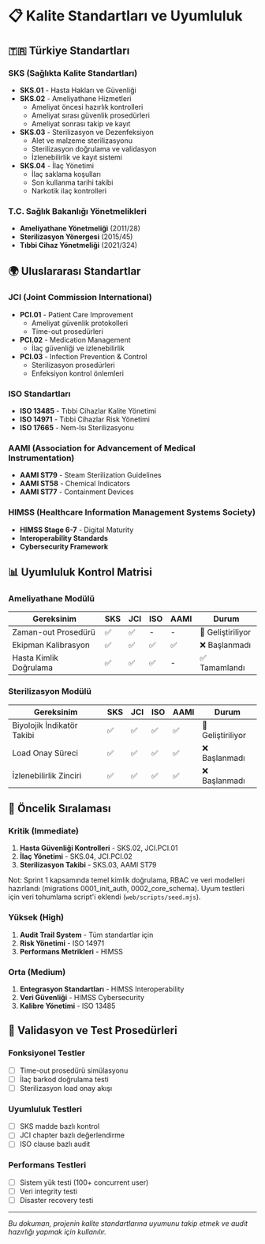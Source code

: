 # 📋 Kalite Standartları ve Uyumluluk

## 🇹🇷 Türkiye Standartları

### SKS (Sağlıkta Kalite Standartları)
- **SKS.01** - Hasta Hakları ve Güvenliği
- **SKS.02** - Ameliyathane Hizmetleri
  - Ameliyat öncesi hazırlık kontrolleri
  - Ameliyat sırası güvenlik prosedürleri
  - Ameliyat sonrası takip ve kayıt
- **SKS.03** - Sterilizasyon ve Dezenfeksiyon
  - Alet ve malzeme sterilizasyonu
  - Sterilizasyon doğrulama ve validasyon
  - İzlenebilirlik ve kayıt sistemi
- **SKS.04** - İlaç Yönetimi
  - İlaç saklama koşulları
  - Son kullanma tarihi takibi
  - Narkotik ilaç kontrolleri

### T.C. Sağlık Bakanlığı Yönetmelikleri
- **Ameliyathane Yönetmeliği** (2011/28)
- **Sterilizasyon Yönergesi** (2015/45)
- **Tıbbi Cihaz Yönetmeliği** (2021/324)

## 🌍 Uluslararası Standartlar

### JCI (Joint Commission International)
- **PCI.01** - Patient Care Improvement
  - Ameliyat güvenlik protokolleri
  - Time-out prosedürleri
- **PCI.02** - Medication Management
  - İlaç güvenliği ve izlenebilirlik
- **PCI.03** - Infection Prevention & Control
  - Sterilizasyon prosedürleri
  - Enfeksiyon kontrol önlemleri

### ISO Standartları
- **ISO 13485** - Tıbbi Cihazlar Kalite Yönetimi
- **ISO 14971** - Tıbbi Cihazlar Risk Yönetimi
- **ISO 17665** - Nem-Isı Sterilizasyonu

### AAMI (Association for Advancement of Medical Instrumentation)
- **AAMI ST79** - Steam Sterilization Guidelines
- **AAMI ST58** - Chemical Indicators
- **AAMI ST77** - Containment Devices

### HIMSS (Healthcare Information Management Systems Society)
- **HIMSS Stage 6-7** - Digital Maturity
- **Interoperability Standards**
- **Cybersecurity Framework**

## 📊 Uyumluluk Kontrol Matrisi

### Ameliyathane Modülü
| Gereksinim | SKS | JCI | ISO | AAMI | Durum |
|-----------|-----|-----|-----|------|--------|
| Zaman-out Prosedürü | ✅ | ✅ | - | - | 🔄 Geliştiriliyor |
| Ekipman Kalibrasyon | ✅ | ✅ | ✅ | ✅ | ❌ Başlanmadı |
| Hasta Kimlik Doğrulama | ✅ | ✅ | ✅ | - | ✅ Tamamlandı |

### Sterilizasyon Modülü
| Gereksinim | SKS | JCI | ISO | AAMI | Durum |
|-----------|-----|-----|-----|------|--------|
| Biyolojik İndikatör Takibi | ✅ | ✅ | ✅ | ✅ | 🔄 Geliştiriliyor |
| Load Onay Süreci | ✅ | ✅ | ✅ | ✅ | ❌ Başlanmadı |
| İzlenebilirlik Zinciri | ✅ | ✅ | ✅ | ✅ | ❌ Başlanmadı |

## 🎯 Öncelik Sıralaması

### Kritik (Immediate)
1. **Hasta Güvenliği Kontrolleri** - SKS.02, JCI.PCI.01
2. **İlaç Yönetimi** - SKS.04, JCI.PCI.02
3. **Sterilizasyon Takibi** - SKS.03, AAMI ST79

Not: Sprint 1 kapsamında temel kimlik doğrulama, RBAC ve veri modelleri hazırlandı (migrations 0001_init_auth, 0002_core_schema). Uyum testleri için veri tohumlama script'i eklendi (`web/scripts/seed.mjs`).

### Yüksek (High)
1. **Audit Trail System** - Tüm standartlar için
2. **Risk Yönetimi** - ISO 14971
3. **Performans Metrikleri** - HIMSS

### Orta (Medium)
1. **Entegrasyon Standartları** - HIMSS Interoperability
2. **Veri Güvenliği** - HIMSS Cybersecurity
3. **Kalibre Yönetimi** - ISO 13485

## 🔄 Validasyon ve Test Prosedürleri

### Fonksiyonel Testler
- [ ] Time-out prosedürü simülasyonu
- [ ] İlaç barkod doğrulama testi
- [ ] Sterilizasyon load onay akışı

### Uyumluluk Testleri
- [ ] SKS madde bazlı kontrol
- [ ] JCI chapter bazlı değerlendirme
- [ ] ISO clause bazlı audit

### Performans Testleri
- [ ] Sistem yük testi (100+ concurrent user)
- [ ] Veri integrity testi
- [ ] Disaster recovery testi

---
*Bu dokuman, projenin kalite standartlarına uyumunu takip etmek ve audit hazırlığı yapmak için kullanılır.*